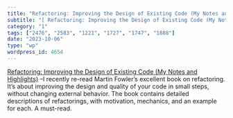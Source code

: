 ```yaml
---
title: "Refactoring: Improving the Design of Existing Code (My Notes and Highlights)"
subtitle: "[ Refactoring: Improving the Design of Existing Code (My Notes and Highlights)]( https://www.akshayk..."
category: "1"
tags: ["2476", "2583", "1221", "1727", "1747", "1888"]
date: "2023-10-06"
type: "wp"
wordpress_id: 4654
---
```

[ Refactoring: Improving the Design of Existing Code (My Notes and Highlights)]( https://www.akshaykhot.com/notes-on-refactoring/?ref=akshays-blog-newsletter) –I recently re-read Martin Fowler’s excellent book on refactoring. It’s about improving the design and quality of your code in small steps, without changing external behavior. The book contains detailed descriptions of refactorings, with motivation, mechanics, and an example for each. A must-read.